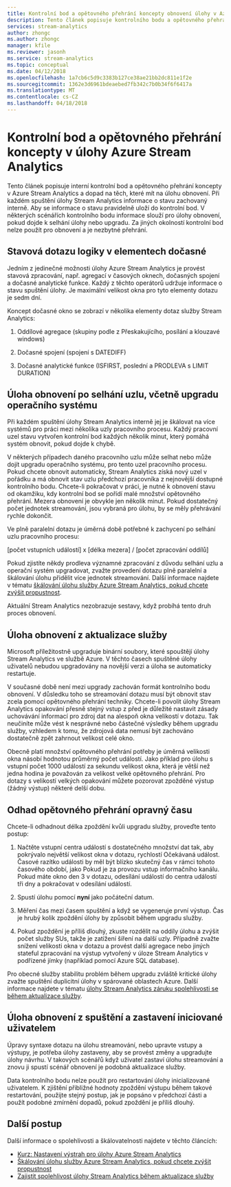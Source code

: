 ```yaml
---
title: Kontrolní bod a opětovného přehrání koncepty obnovení úlohy v Azure Stream Analytics
description: Tento článek popisuje kontrolního bodu a opětovného přehrání koncepty obnovení úlohy v Azure Stream Analytics.
services: stream-analytics
author: zhongc
ms.author: zhongc
manager: kfile
ms.reviewer: jasonh
ms.service: stream-analytics
ms.topic: conceptual
ms.date: 04/12/2018
ms.openlocfilehash: 1a7cb6c5d9c3383b127ce38ae21bb2dc811e1f2e
ms.sourcegitcommit: 1362e3d6961bdeaebed7fb342c7b0b34f6f6417a
ms.translationtype: MT
ms.contentlocale: cs-CZ
ms.lasthandoff: 04/18/2018
---
```

# <a name="checkpoint-and-replay-concepts-in-azure-stream-analytics-jobs"></a>Kontrolní bod a opětovného přehrání koncepty v úlohy Azure Stream Analytics
Tento článek popisuje interní kontrolní bod a opětovného přehrání koncepty v Azure Stream Analytics a dopad na těch, které mít na úlohu obnovení. Při každém spuštění úlohy Stream Analytics informace o stavu zachovaný interně. Aby se informace o stavu pravidelně uloží do kontrolní bod. V některých scénářích kontrolního bodu informace slouží pro úlohy obnovení, pokud dojde k selhání úlohy nebo upgradu. Za jiných okolností kontrolní bod nelze použít pro obnovení a je nezbytné přehrání.

## <a name="stateful-query-logic-in-temporal-elements"></a>Stavová dotazu logiky v elementech dočasné
Jedním z jedinečné možnosti úlohy Azure Stream Analytics je provést stavová zpracování, např. agregací v časových oknech, dočasných spojení a dočasné analytické funkce. Každý z těchto operátorů udržuje informace o stavu spuštění úlohy. Je maximální velikost okna pro tyto elementy dotazu je sedm dní. 

Koncept dočasné okno se zobrazí v několika elementy dotaz služby Stream Analytics:
1. Oddílové agregace (skupiny podle z Přeskakujícího, posílání a klouzavé windows)

2. Dočasné spojení (spojení s DATEDIFF)

3. Dočasné analytické funkce (ISFIRST, poslední a PRODLEVA s LIMIT DURATION)


## <a name="job-recovery-from-node-failure-including-os-upgrade"></a>Úloha obnovení po selhání uzlu, včetně upgradu operačního systému
Při každém spuštění úlohy Stream Analytics interně jej je škálovat na více systémů pro práci mezi několika uzly pracovního procesu. Každý pracovní uzel stavu vytvořen kontrolní bod každých několik minut, který pomáhá systém obnovit, pokud dojde k chybě.

V některých případech daného pracovního uzlu může selhat nebo může dojít upgradu operačního systému, pro tento uzel pracovního procesu. Pokud chcete obnovit automaticky, Stream Analytics získá nový uzel v pořádku a má obnovit stav uzlu předchozí pracovníka z nejnovější dostupné kontrolního bodu. Chcete-li pokračovat v práci, je nutné k obnovení stavu od okamžiku, kdy kontrolní bod se pořídí malé množství opětovného přehrání. Mezera obnovení je obvykle jen několik minut. Pokud dostatečný počet jednotek streamování, jsou vybraná pro úlohu, by se měly přehrávání rychle dokončit. 

Ve plně paralelní dotazu je úměrná době potřebné k zachycení po selhání uzlu pracovního procesu:

[počet vstupních událostí] x [délka mezera] / [počet zpracování oddílů]

Pokud zjistíte někdy prodleva významné zpracování z důvodu selhání uzlu a operační systém upgradovat, zvažte provedení dotazu plně paralelní a škálování úlohu přidělit více jednotek streamování. Další informace najdete v tématu [škálování úlohu služby Azure Stream Analytics, pokud chcete zvýšit propustnost](stream-analytics-scale-jobs.md).

Aktuální Stream Analytics nezobrazuje sestavy, když probíhá tento druh proces obnovení.

## <a name="job-recovery-from-a-service-upgrade"></a>Úloha obnovení z aktualizace služby 
Microsoft příležitostně upgraduje binární soubory, které spouštějí úlohy Stream Analytics ve službě Azure. V těchto časech spuštěné úlohy uživatelů nebudou upgradovány na novější verzi a úloha se automaticky restartuje. 

V současné době není mezi upgrady zachován formát kontrolního bodu obnovení. V důsledku toho se streamování dotazu musí být obnovit stav zcela pomocí opětovného přehrání techniky. Chcete-li povolit úlohy Stream Analytics opakování přesně stejný vstup z před je důležité nastavit zásady uchovávání informací pro zdroj dat na alespoň okna velikostí v dotazu. Tak neučiníte může vést k nesprávné nebo částečné výsledky během upgradu služby, vzhledem k tomu, že zdrojová data nemusí být zachováno dostatečně zpět zahrnout velikost celé okno.

Obecně platí množství opětovného přehrání potřeby je úměrná velikosti okna násobí hodnotou průměrný počet událostí. Jako příklad pro úlohu s vstupní počet 1000 událostí za sekundu velikost okna, která je větší než jedna hodina je považován za velikost velké opětovného přehrání. Pro dotazy s velikostí velkých opakování můžete pozorovat zpožděné výstup (žádný výstup) některé delší dobu. 

## <a name="estimate-replay-catch-up-time"></a>Odhad opětovného přehrání opravný času
Chcete-li odhadnout délka zpoždění kvůli upgradu služby, proveďte tento postup:

1. Načtěte vstupní centra událostí s dostatečného množství dat tak, aby pokrývalo největší velikost okna v dotazu, rychlostí Očekávaná událost. Časové razítko události by měl být blízko skutečný čas v rámci tohoto časového období, jako Pokud je za provozu vstup informačního kanálu. Pokud máte okno den 3 v dotazu, odesílání událostí do centra událostí tři dny a pokračovat v odesílání událostí. 

2. Spustí úlohu pomocí **nyní** jako počáteční datum. 

3. Měření čas mezi časem spuštění a když se vygeneruje první výstup. Čas je hrubý kolik zpoždění úlohy by způsobit během upgradu služby.

4. Pokud zpoždění je příliš dlouhý, zkuste rozdělit na oddíly úlohu a zvýšit počet služby SUs, takže je zatížení šíření na další uzly. Případně zvažte snížení velikosti okna v dotazu a provést další agregace nebo jiných stateful zpracování na výstup vytvořený v úloze Stream Analytics v podřízené jímky (například pomocí Azure SQL database).

Pro obecné služby stabilitu problém během upgradu zvláště kritické úlohy zvažte spuštění duplicitní úlohy v spárované oblastech Azure. Další informace najdete v tématu [úlohy Stream Analytics záruku spolehlivosti se během aktualizace služby](stream-analytics-job-reliability.md).

## <a name="job-recovery-from-a-user-initiated-stop-and-start"></a>Úloha obnovení z spuštění a zastavení iniciované uživatelem
Úpravy syntaxe dotazu na úlohu streamování, nebo upravte vstupy a výstupy, je potřeba úlohy zastaveny, aby se provést změny a upgradujte úlohy návrhu. V takových scénářů když uživatel zastaví úlohu streamování a znovu ji spustí scénář obnovení je podobná aktualizace služby. 

Data kontrolního bodu nelze použít pro restartování úlohy inicializované uživatelem. K zjištění přibližné hodnoty zpoždění výstupu během takové restartování, použijte stejný postup, jak je popsáno v předchozí části a použít podobné zmírnění dopadů, pokud zpoždění je příliš dlouhý.

## <a name="next-steps"></a>Další postup
Další informace o spolehlivosti a škálovatelnosti najdete v těchto článcích:
- [Kurz: Nastavení výstrah pro úlohy Azure Stream Analytics](stream-analytics-set-up-alerts.md)
- [Škálování úlohu služby Azure Stream Analytics, pokud chcete zvýšit propustnost](stream-analytics-scale-jobs.md)
- [Zajistit spolehlivost úlohy Stream Analytics během aktualizace služby](stream-analytics-job-reliability.md)

